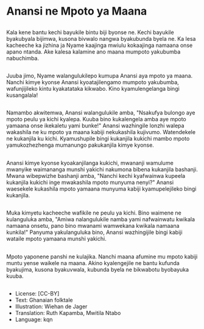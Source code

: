 # Anansi ne Mpoto ya Maana

##
Kala kene bantu kechi bayukile bintu biji byonse ne. Kechi bayukile byakubyala bijimwa, kusona bivwalo nangwa byakubunda byela ne. Ka lesa kacheeche ka jizhina ja Nyame kaajinga mwiulu kokaajinga namaana onse apano ntanda. Ake kalesa kalamine ano maana mumpoto yakubumba nabuchimba.

##
Juuba jimo, Nyame walangulukilepo kumupa Anansi aya mpoto ya maana. Nanchi kimye kyonse Anansi kyoatajilengamo mumpoto yakubumba, wafunjijileko kintu kyakatataka kikwabo. Kino kyamulengelanga bingi kusangalala!

##
Namambo akwitemwa, Anansi walangulukile amba, "Nsakufya bulongo aye mpoto peulu ya kichi kyalepa. Kuuba bino kukalengela amba aye mpoto yamaana onse ikekaletu yami bunke!" Anansi wazhingile lonzhi walepa wakashila ne ku mpoto ya maana kabiji nekukashila kujivumo. Watendekele ne kukanjila ku kichi. Kyamushupile bingi kukanjila kukichi mambo mpoto yamukozhezhenga mumanungo pakukanjila kimye kyonse.

##
Anansi kimye kyonse kyoakanjilanga kukichi, mwananji wamulume mwanyike waimananga munshi yakichi nakumona bibena kukanjila bashanji. Mwana wibepwizhe bashanji amba, "Nanchi kechi kyafwainwa kupeela kukanjila kukichi inge mwakashila mpoto munyuma nenyi?" Anansi waesekele kukashila mpoto yamaana munyuma kabiji kyamupelejileko bingi kukanjila.

##
Muka kimyetu kacheeche wafikile ne peulu ya kichi. Bino waimene ne kulanguluka amba, "Amiwa nalangulukile namba yami nafwainwatu kwikala namaana onsetu, pano bino mwanami wamwekana kwikala namaana kunkila!" Panyuma yakulanguluka bino, Anansi wazhingijile bingi kabiji wataile mpoto yamaana munshi yakichi.

##
Mpoto yaponene panshi ne kulajika. Nanchi maana afumine mu mpoto kabiji muntu yense waikele na maana. Akino kyalengejile ne bantu kufunda byakujima, kusona byakuvwala, kubunda byela ne bikwabotu byobayuka kuuba.

##
* License: [CC-BY]
* Text: Ghanaian folktale
* Illustration: Wiehan de Jager
* Translation: Ruth Kapamba, Mwitila Ntabo
* Language: kqn
